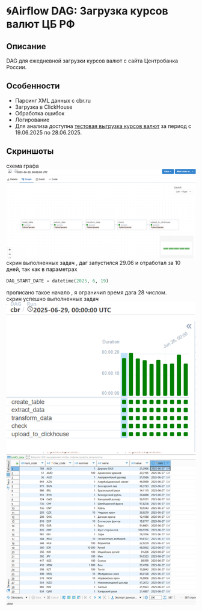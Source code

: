 # 🌀Airflow DAG: Загрузка курсов валют ЦБ РФ

## Описание
DAG для ежедневной загрузки курсов валют с сайта Центробанка России.

## Особенности
- Парсинг XML данных с cbr.ru
- Загрузка в ClickHouse
- Обработка ошибок
- Логирование
- Для анализа доступна [тестовая выгрузка курсов валют](docs/выгрузка%20из%20бд.csv) за период с 19.06.2025 по 28.06.2025.

## Скриншоты
схема графа
![Граф DAG](docs/dag_graph.png)
скрин выполненных задач , даг запустился 29.06 и отработал за 10 дней, так как в параметрах 
```python
DAG_START_DATE = datetime(2025, 6, 19)
```
 прописано такое начало , я ограничил время дага 28 числом.
<br>
скрин успешно выполненных задач<br>
![Успешное выполнение](docs/task.png)
![bd](docs/bd.png)


